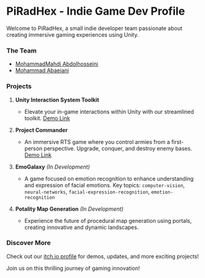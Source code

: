 # PiRadHex - Indie Game Dev Profile

Welcome to PiRadHex, a small indie developer team passionate about creating immersive gaming experiences using Unity.

### The Team
+ [MohammadMahdi Abdolhosseini](https://github.com/MohammadMahdi-Abdolhosseini)
+ [Mohammad Abaeiani](https://github.com/MagusDev)

### Projects

1. **Unity Interaction System Toolkit**
    + Elevate your in-game interactions within Unity with our streamlined toolkit. [Demo Link](https://piradhex.itch.io/interaction-system-toolkit)

4. **Project Commander**
    + An immersive RTS game where you control armies from a first-person perspective. Upgrade, conquer, and destroy enemy bases. [Demo Link](https://piradhex.itch.io/project-commander)

5. **EmoGalaxy** *(In Development)*
    + A game focused on emotion recognition to enhance understanding and expression of facial emotions. Key topics: ```computer-vision```, ```neural-networks```, ```facial-expression-recognition```, ```emotion-recognition```

6. **Potality Map Generation** *(In Development)*
    + Experience the future of procedural map generation using portals, creating innovative and dynamic landscapes.

### Discover More
Check out our [itch.io profile](https://piradhex.itch.io/) for demos, updates, and more exciting projects!

Join us on this thrilling journey of gaming innovation!
